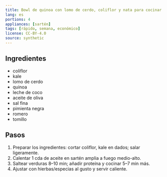 ```yaml
---
title: Bowl de quinoa con lomo de cerdo, coliflor y nata para cocinar
lang: es
portions: 4
appliances: [sartén]
tags: [rápido, semana, económico]
license: CC-BY-4.0
source: synthetic
---
```

## Ingredientes
- coliflor
- kale
- lomo de cerdo
- quinoa
- leche de coco
- aceite de oliva
- sal fina
- pimienta negra
- romero
- tomillo

## Pasos
1. Preparar los ingredientes: cortar coliflor, kale en dados; salar ligeramente.
2. Calentar 1 cda de aceite en sartén amplia a fuego medio-alto.
3. Saltear verduras 8–10 min; añadir proteína y cocinar 5–7 min más.
4. Ajustar con hierbas/especias al gusto y servir caliente.
